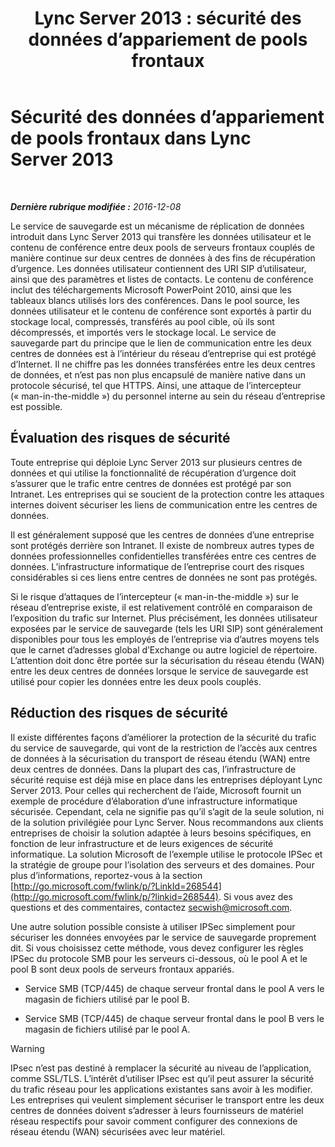 ﻿---
title: 'Lync Server 2013 : sécurité des données d’appariement de pools frontaux'
TOCTitle: Sécurité des données d’appariement de pools frontaux
ms:assetid: edb852b8-ea86-4948-b756-60fe6ee876d2
ms:mtpsurl: https://technet.microsoft.com/fr-fr/library/JJ721930(v=OCS.15)
ms:contentKeyID: 49891599
ms.date: 12/10/2016
mtps_version: v=OCS.15
ms.translationtype: HT
---

# Sécurité des données d’appariement de pools frontaux dans Lync Server 2013

 

_**Dernière rubrique modifiée :** 2016-12-08_

Le service de sauvegarde est un mécanisme de réplication de données introduit dans Lync Server 2013 qui transfère les données utilisateur et le contenu de conférence entre deux pools de serveurs frontaux couplés de manière continue sur deux centres de données à des fins de récupération d’urgence. Les données utilisateur contiennent des URI SIP d’utilisateur, ainsi que des paramètres et listes de contacts. Le contenu de conférence inclut des téléchargements Microsoft PowerPoint 2010, ainsi que les tableaux blancs utilisés lors des conférences. Dans le pool source, les données utilisateur et le contenu de conférence sont exportés à partir du stockage local, compressés, transférés au pool cible, où ils sont décompressés, et importés vers le stockage local. Le service de sauvegarde part du principe que le lien de communication entre les deux centres de données est à l’intérieur du réseau d’entreprise qui est protégé d’Internet. Il ne chiffre pas les données transférées entre les deux centres de données, et n’est pas non plus encapsulé de manière native dans un protocole sécurisé, tel que HTTPS. Ainsi, une attaque de l’intercepteur (« man-in-the-middle ») du personnel interne au sein du réseau d’entreprise est possible.

## Évaluation des risques de sécurité

Toute entreprise qui déploie Lync Server 2013 sur plusieurs centres de données et qui utilise la fonctionnalité de récupération d’urgence doit s’assurer que le trafic entre centres de données est protégé par son Intranet. Les entreprises qui se soucient de la protection contre les attaques internes doivent sécuriser les liens de communication entre les centres de données.

Il est généralement supposé que les centres de données d’une entreprise sont protégés derrière son Intranet. Il existe de nombreux autres types de données professionnelles confidentielles transférées entre ces centres de données. L’infrastructure informatique de l’entreprise court des risques considérables si ces liens entre centres de données ne sont pas protégés.

Si le risque d’attaques de l’intercepteur (« man-in-the-middle ») sur le réseau d’entreprise existe, il est relativement contrôlé en comparaison de l’exposition du trafic sur Internet. Plus précisément, les données utilisateur exposées par le service de sauvegarde (tels les URI SIP) sont généralement disponibles pour tous les employés de l’entreprise via d’autres moyens tels que le carnet d’adresses global d’Exchange ou autre logiciel de répertoire. L’attention doit donc être portée sur la sécurisation du réseau étendu (WAN) entre les deux centres de données lorsque le service de sauvegarde est utilisé pour copier les données entre les deux pools couplés.

## Réduction des risques de sécurité

Il existe différentes façons d’améliorer la protection de la sécurité du trafic du service de sauvegarde, qui vont de la restriction de l’accès aux centres de données à la sécurisation du transport de réseau étendu (WAN) entre deux centres de données. Dans la plupart des cas, l’infrastructure de sécurité requise est déjà mise en place dans les entreprises déployant Lync Server 2013. Pour celles qui recherchent de l’aide, Microsoft fournit un exemple de procédure d’élaboration d’une infrastructure informatique sécurisée. Cependant, cela ne signifie pas qu’il s’agit de la seule solution, ni de la solution privilégiée pour Lync Server. Nous recommandons aux clients entreprises de choisir la solution adaptée à leurs besoins spécifiques, en fonction de leur infrastructure et de leurs exigences de sécurité informatique. La solution Microsoft de l’exemple utilise le protocole IPSec et la stratégie de groupe pour l’isolation des serveurs et des domaines. Pour plus d’informations, reportez-vous à la section [http://go.microsoft.com/fwlink/p/?LinkId=268544](http://go.microsoft.com/fwlink/p/?linkid=268544). Si vous avez des questions et des commentaires, contactez secwish@microsoft.com.

Une autre solution possible consiste à utiliser IPSec simplement pour sécuriser les données envoyées par le service de sauvegarde proprement dit. Si vous choisissez cette méthode, vous devez configurer les règles IPSec du protocole SMB pour les serveurs ci-dessous, où le pool A et le pool B sont deux pools de serveurs frontaux appariés.

  - Service SMB (TCP/445) de chaque serveur frontal dans le pool A vers le magasin de fichiers utilisé par le pool B.

  - Service SMB (TCP/445) de chaque serveur frontal dans le pool B vers le magasin de fichiers utilisé par le pool A.

> [!warning]  
> IPsec n’est pas destiné à remplacer la sécurité au niveau de l’application, comme SSL/TLS. L’intérêt d’utiliser IPsec est qu’il peut assurer la sécurité du trafic réseau pour les applications existantes sans avoir à les modifier. Les entreprises qui veulent simplement sécuriser le transport entre les deux centres de données doivent s’adresser à leurs fournisseurs de matériel réseau respectifs pour savoir comment configurer des connexions de réseau étendu (WAN) sécurisées avec leur matériel.
